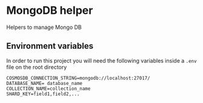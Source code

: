 # MongoDB helper

Helpers to manage Mongo DB

## Environment variables

In order to run this project you will need the following variables inside a `.env` file on the root directory

```
COSMOSDB_CONNECTION_STRING=mongodb://localhost:27017/
DATABASE_NAME= database_name
COLLECTION_NAME=collection_name
SHARD_KEY=field1,field2,...
```
